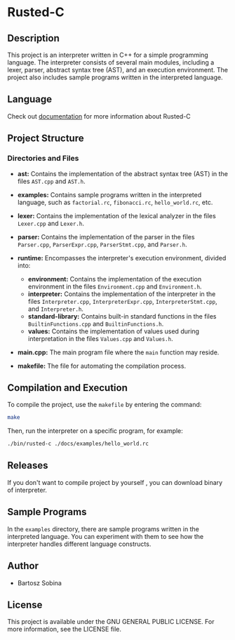 # Rusted-C 

## Description

This project is an interpreter written in C++ for a simple programming language. 
The interpreter consists of several main modules, including a lexer, parser, abstract syntax tree (AST), and an execution environment. 
The project also includes sample programs written in the interpreted language.

## Language
Check out [documentation](./docs/DOCS.md) for more information about Rusted-C

## Project Structure

### Directories and Files

- **ast:** Contains the implementation of the abstract syntax tree (AST) in the files `AST.cpp` and `AST.h`.
  
- **examples:** Contains sample programs written in the interpreted language, such as `factorial.rc`, `fibonacci.rc`, `hello_world.rc`, etc.
  
- **lexer:** Contains the implementation of the lexical analyzer in the files `Lexer.cpp` and `Lexer.h`.

- **parser:** Contains the implementation of the parser in the files `Parser.cpp`, `ParserExpr.cpp`, `ParserStmt.cpp`, and `Parser.h`.

- **runtime:** Encompasses the interpreter's execution environment, divided into:
  - **environment:** Contains the implementation of the execution environment in the files `Environment.cpp` and `Environment.h`.
  - **interpreter:** Contains the implementation of the interpreter in the files `Interpreter.cpp`, `InterpreterExpr.cpp`, `InterpreterStmt.cpp`, and `Interpreter.h`.
  - **standard-library:** Contains built-in standard functions in the files `BuiltinFunctions.cpp` and `BuiltinFunctions.h`.
  - **values:** Contains the implementation of values used during interpretation in the files `Values.cpp` and `Values.h`.

- **main.cpp:** The main program file where the `main` function may reside.

- **makefile:** The file for automating the compilation process.


## Compilation and Execution

To compile the project, use the `makefile` by entering the command:

```bash
make
```

Then, run the interpreter on a specific program, for example:

```bash
./bin/rusted-c ./docs/examples/hello_world.rc
```
## Releases

If you don't want to compile project by yourself , you can download binary of interpreter.


## Sample Programs

In the `examples` directory, there are sample programs written in the interpreted language. You can experiment with them to see how the interpreter handles different language constructs.

## Author

- Bartosz Sobina


## License

This project is available under the GNU GENERAL PUBLIC LICENSE. For more information, see the LICENSE file.

